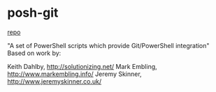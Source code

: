 # posh-git

[repo](https://github.com/dahlbyk/posh-git)

"A set of PowerShell scripts which provide Git/PowerShell integration"
Based on work by:

Keith Dahlby, http://solutionizing.net/
Mark Embling, http://www.markembling.info/
Jeremy Skinner, http://www.jeremyskinner.co.uk/